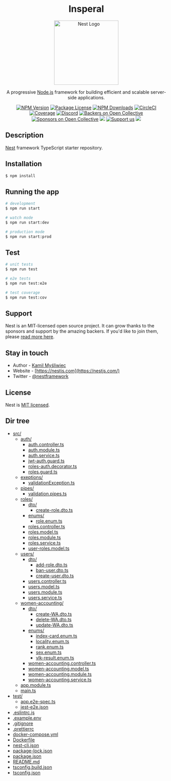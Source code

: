 <h1 align="center">Insperal</h1>
<p align="center">
  <a href="http://nestjs.com/" target="blank"><img src="https://nestjs.com/img/logo-small.svg" width="200" alt="Nest Logo" /></a>
</p>

[circleci-image]: https://img.shields.io/circleci/build/github/nestjs/nest/master?token=abc123def456
[circleci-url]: https://circleci.com/gh/nestjs/nest

  <p align="center">A progressive <a href="http://nodejs.org" target="_blank">Node.js</a> framework for building efficient and scalable server-side applications.</p>
    <p align="center">
<a href="https://www.npmjs.com/~nestjscore" target="_blank"><img src="https://img.shields.io/npm/v/@nestjs/core.svg" alt="NPM Version" /></a>
<a href="https://www.npmjs.com/~nestjscore" target="_blank"><img src="https://img.shields.io/npm/l/@nestjs/core.svg" alt="Package License" /></a>
<a href="https://www.npmjs.com/~nestjscore" target="_blank"><img src="https://img.shields.io/npm/dm/@nestjs/common.svg" alt="NPM Downloads" /></a>
<a href="https://circleci.com/gh/nestjs/nest" target="_blank"><img src="https://img.shields.io/circleci/build/github/nestjs/nest/master" alt="CircleCI" /></a>
<a href="https://coveralls.io/github/nestjs/nest?branch=master" target="_blank"><img src="https://coveralls.io/repos/github/nestjs/nest/badge.svg?branch=master#9" alt="Coverage" /></a>
<a href="https://discord.gg/G7Qnnhy" target="_blank"><img src="https://img.shields.io/badge/discord-online-brightgreen.svg" alt="Discord"/></a>
<a href="https://opencollective.com/nest#backer" target="_blank"><img src="https://opencollective.com/nest/backers/badge.svg" alt="Backers on Open Collective" /></a>
<a href="https://opencollective.com/nest#sponsor" target="_blank"><img src="https://opencollective.com/nest/sponsors/badge.svg" alt="Sponsors on Open Collective" /></a>
  <a href="https://paypal.me/kamilmysliwiec" target="_blank"><img src="https://img.shields.io/badge/Donate-PayPal-ff3f59.svg"/></a>
    <a href="https://opencollective.com/nest#sponsor"  target="_blank"><img src="https://img.shields.io/badge/Support%20us-Open%20Collective-41B883.svg" alt="Support us"></a>
  <a href="https://twitter.com/nestframework" target="_blank"><img src="https://img.shields.io/twitter/follow/nestframework.svg?style=social&label=Follow"></a>
</p>
  <!--[![Backers on Open Collective](https://opencollective.com/nest/backers/badge.svg)](https://opencollective.com/nest#backer)
  [![Sponsors on Open Collective](https://opencollective.com/nest/sponsors/badge.svg)](https://opencollective.com/nest#sponsor)-->

## Description

[Nest](https://github.com/nestjs/nest) framework TypeScript starter repository.

## Installation

```bash
$ npm install
```

## Running the app

```bash
# development
$ npm run start

# watch mode
$ npm run start:dev

# production mode
$ npm run start:prod
```

## Test

```bash
# unit tests
$ npm run test

# e2e tests
$ npm run test:e2e

# test coverage
$ npm run test:cov
```

## Support

Nest is an MIT-licensed open source project. It can grow thanks to the sponsors and support by the amazing backers. If you'd like to join them, please [read more here](https://docs.nestjs.com/support).

## Stay in touch

- Author - [Kamil Myśliwiec](https://kamilmysliwiec.com)
- Website - [https://nestjs.com](https://nestjs.com/)
- Twitter - [@nestframework](https://twitter.com/nestframework)

## License

Nest is [MIT licensed](LICENSE).

## Dir tree
* [src/](.\Insperal\src)
  * [auth/](.\Insperal\src\auth)
    * [auth.controller.ts](.\Insperal\src\auth\auth.controller.ts)
    * [auth.module.ts](.\Insperal\src\auth\auth.module.ts)
    * [auth.service.ts](.\Insperal\src\auth\auth.service.ts)
    * [jwt-auth.guard.ts](.\Insperal\src\auth\jwt-auth.guard.ts)
    * [roles-auth.decorator.ts](.\Insperal\src\auth\roles-auth.decorator.ts)
    * [roles.guard.ts](.\Insperal\src\auth\roles.guard.ts)
  * [exeptions/](.\Insperal\src\exeptions)
    * [validationException.ts](.\Insperal\src\exeptions\validationException.ts)
  * [pipes/](.\Insperal\src\pipes)
    * [validation.pipes.ts](.\Insperal\src\pipes\validation.pipes.ts)
  * [roles/](.\Insperal\src\roles)
    * [dto/](.\Insperal\src\roles\dto)
      * [create-role.dto.ts](.\Insperal\src\roles\dto\create-role.dto.ts)
    * [enums/](.\Insperal\src\roles\enums)
      * [role.enum.ts](.\Insperal\src\roles\enums\role.enum.ts)
    * [roles.controller.ts](.\Insperal\src\roles\roles.controller.ts)
    * [roles.model.ts](.\Insperal\src\roles\roles.model.ts)
    * [roles.module.ts](.\Insperal\src\roles\roles.module.ts)
    * [roles.service.ts](.\Insperal\src\roles\roles.service.ts)
    * [user-roles.model.ts](.\Insperal\src\roles\user-roles.model.ts)
  * [users/](.\Insperal\src\users)
    * [dto/](.\Insperal\src\users\dto)
      * [add-role.dto.ts](.\Insperal\src\users\dto\add-role.dto.ts)
      * [ban-user.dto.ts](.\Insperal\src\users\dto\ban-user.dto.ts)
      * [create-user.dto.ts](.\Insperal\src\users\dto\create-user.dto.ts)
    * [users.controller.ts](.\Insperal\src\users\users.controller.ts)
    * [users.model.ts](.\Insperal\src\users\users.model.ts)
    * [users.module.ts](.\Insperal\src\users\users.module.ts)
    * [users.service.ts](.\Insperal\src\users\users.service.ts)
  * [women-accounting/](.\Insperal\src\women-accounting)
    * [dto/](.\Insperal\src\women-accounting\dto)
      * [create-WA.dto.ts](.\Insperal\src\women-accounting\dto\create-WA.dto.ts)
      * [delete-WA.dto.ts](.\Insperal\src\women-accounting\dto\delete-WA.dto.ts)
      * [update-WA.dto.ts](.\Insperal\src\women-accounting\dto\update-WA.dto.ts)
    * [enums/](.\Insperal\src\women-accounting\enums)
      * [index-card.enum.ts](.\Insperal\src\women-accounting\enums\index-card.enum.ts)
      * [locality.enum.ts](.\Insperal\src\women-accounting\enums\locality.enum.ts)
      * [rank.enum.ts](.\Insperal\src\women-accounting\enums\rank.enum.ts)
      * [sex.enum.ts](.\Insperal\src\women-accounting\enums\sex.enum.ts)
      * [vlk-result.enum.ts](.\Insperal\src\women-accounting\enums\vlk-result.enum.ts)
    * [women-accounting.controller.ts](.\Insperal\src\women-accounting\women-accounting.controller.ts)
    * [women-accounting.model.ts](.\Insperal\src\women-accounting\women-accounting.model.ts)
    * [women-accounting.module.ts](.\Insperal\src\women-accounting\women-accounting.module.ts)
    * [women-accounting.service.ts](.\Insperal\src\women-accounting\women-accounting.service.ts)
  * [app.module.ts](.\Insperal\src\app.module.ts)
  * [main.ts](.\Insperal\src\main.ts)
* [test/](.\Insperal\test)
  * [app.e2e-spec.ts](.\Insperal\test\app.e2e-spec.ts)
  * [jest-e2e.json](.\Insperal\test\jest-e2e.json)
* [.eslintrc.js](.\Insperal\.eslintrc.js)
* [.example.env](.\Insperal\.example.env)
* [.gitignore](.\Insperal\.gitignore)
* [.prettierrc](.\Insperal\.prettierrc)
* [docker-compose.yml](.\Insperal\docker-compose.yml)
* [Dockerfile](.\Insperal\Dockerfile)
* [nest-cli.json](.\Insperal\nest-cli.json)
* [package-lock.json](.\Insperal\package-lock.json)
* [package.json](.\Insperal\package.json)
* [README.md](.\Insperal\README.md)
* [tsconfig.build.json](.\Insperal\tsconfig.build.json)
* [tsconfig.json](.\Insperal\tsconfig.json)
